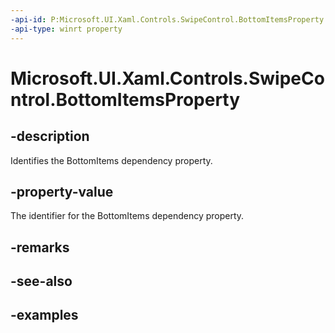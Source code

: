 ```yaml
---
-api-id: P:Microsoft.UI.Xaml.Controls.SwipeControl.BottomItemsProperty
-api-type: winrt property
---
```


<!-- Property syntax.
public DependencyProperty BottomItemsProperty { get; }
-->

# Microsoft.UI.Xaml.Controls.SwipeControl.BottomItemsProperty

## -description

Identifies the BottomItems dependency property.

## -property-value

The identifier for the BottomItems dependency property.

## -remarks

## -see-also

## -examples

